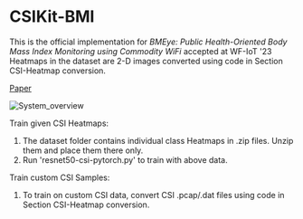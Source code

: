 # CSIKit-BMI

This is the official implementation for _BMEye: Public Health-Oriented Body Mass Index Monitoring using Commodity WiFi_ accepted at WF-IoT '23
Heatmaps in the dataset are 2-D images converted using code in Section CSI-Heatmap conversion.

[Paper](https://drive.google.com/file/d/1uPdt7CdH3Zn_0uXA3-Ol2WQ02ktm_pxr/view?usp=drive_link)

![System_overview](https://github.com/kiran-collab/CSIKit-BMI/assets/75129341/3f5247ee-4578-4411-a27e-04a50d17cf70)

Train given CSI Heatmaps:
1. The dataset folder contains individual class Heatmaps in .zip files. Unzip them and place them there only.
2. Run 'resnet50-csi-pytorch.py' to train with above data.

Train custom CSI Samples: 
1. To train on custom CSI data, convert CSI .pcap/.dat files using code in Section CSI-Heatmap conversion.
